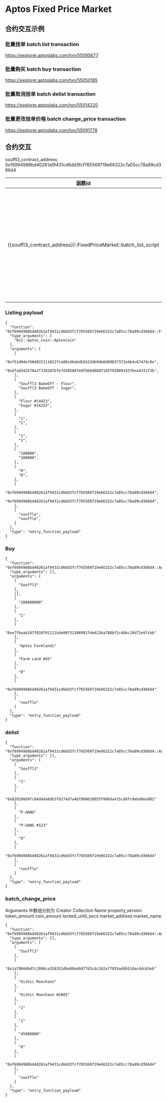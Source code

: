 # Aptos Fixed Price Market


## 合约交互示例

### 批量挂单 batch list transaction

https://explorer.aptoslabs.com/txn/55095677

### 批量购买 batch buy transaction

https://explorer.aptoslabs.com/txn/55050185

### 批量取消挂单 batch delist transaction

https://explorer.aptoslabs.com/txn/55014220


### 批量更改挂单价格 batch change_price transaction

https://explorer.aptoslabs.com/txn/55091778

## 合约交互

souffl3_contract_address: 0xf6994988bd40261af9431cd6dd3fcf765569719e66322c7a05cc78a89cd366d4

| 函数id | 入参泛型 | 入参  |
|------|--|---|
| {{souffl3_contract_address}}::FixedPriceMarket::batch_list_script | 0x1::aptos_coin::AptosCoin |  token_owner: &signer<br>creator_lists: vector<address><br>collection_lists: vector<String><br>name_lists: vector<String><br>property_version_lists: vector<u64><br>token_amount_lists: vector<u64><br>coin_amount_lists: vector<u64><br>locked_until_secs_lists: vector<u64><br>market_address_lists: vector<address><br>market_name_lists: vector<String>   |

### Listing payload

```
{
  "function": "0xf6994988bd40261af9431cd6dd3fcf765569719e66322c7a05cc78a89cd366d4::FixedPriceMarket::batch_list_script",
  "type_arguments": [
    "0x1::aptos_coin::AptosCoin"
  ],
  "arguments": [
    [
      "0xf51d0def60d022111012fca89cd8abdb5623db94b8d09037372e4b4c6747dc9e",
      "0xdfad342e78a2f339287bfe7d305887e0fbb9d08d718579280914376ea4331f3b",
    ],
    [
      "Souffl3 BakeOff - Flour",
      "Souffl3 BakeOff - Sugar",
    ],
    [
      "Flour #14423",
      "Sugar #16253",
    ],
    [
      "1",
      "1",
    ],
    [
      "1",
      "1",
    ],
    [
      "100000",
      "100000",
    ],
    [
      "0",
      "0",
    ],
    [
      "0xf6994988bd40261af9431cd6dd3fcf765569719e66322c7a05cc78a89cd366d4",
      "0xf6994988bd40261af9431cd6dd3fcf765569719e66322c7a05cc78a89cd366d4",
    ],
    [
      "souffle",
      "souffle",
    ]
  ],
  "type": "entry_function_payload"
}
```

### Buy

```
{
  "function": "0xf6994988bd40261af9431cd6dd3fcf765569719e66322c7a05cc78a89cd366d4::Aggregator::batch_buy_script_V1",
  "type_arguments": [],
  "arguments": [
    [
      "Souffl3"
    ],
    [],
    [
      "280000000"
    ],
    [
      "1"
    ],
    [
      "0xe7fbaab107f818f91111bde00f31308981fde6236a788bf2c4bbc28d72e97cbb"
    ],
    [
      "Aptos Farmlands"
    ],
    [
      "Farm Land #45"
    ],
    [
      "0"
    ],
    [
      "0xf6994988bd40261af9431cd6dd3fcf765569719e66322c7a05cc78a89cd366d4"
    ],
    [
      "souffle"
    ]
  ],
  "type": "entry_function_payload"
}

```

### delist

```
{
  "function": "0xf6994988bd40261af9431cd6dd3fcf765569719e66322c7a05cc78a89cd366d4::Aggregator::batch_delist_script_V1",
  "type_arguments": [],
  "arguments": [
    [
      "Souffl3"
    ],
    [
      "1"
    ],
    [
      "0x829290d9fc84d4da0db3f9274d7a4bf098630055f996da415c60fc9ebd0ea982"
    ],
    [
      "P-GANG"
    ],
    [
      "P-GANG #123"
    ],
    [
      "0"
    ],
    [
      "0xf6994988bd40261af9431cd6dd3fcf765569719e66322c7a05cc78a89cd366d4"
    ],
    [
      "souffle"
    ]
  ],
  "type": "entry_function_payload"
}
```

### batch_change_price

Arguments 中数组分别为
Creator
Collection
Name
property_version
token_amount
coin_amount
locked_until_secs
market_address
market_name

```
{
  "function": "0xf6994988bd40261af9431cd6dd3fcf765569719e66322c7a05cc78a89cd366d4::Aggregator::batch_change_price_script_V1",
  "type_arguments": [],
  "arguments": [
    [
      "Souffl3"
    ],
    [
      "0x1a79b04bd7c2096ca358351d6e80e4b877d3cdc102af7955addb51dac4dc63eb"
    ],
    [
      "Oishii Moechann"
    ],
    [
      "Oishii Moechann #2803"
    ],
    [
      "1"
    ],
    [
      "1"
    ],
    [
      "45000000"
    ],
    [
      "0"
    ],
    [
      "0xf6994988bd40261af9431cd6dd3fcf765569719e66322c7a05cc78a89cd366d4"
    ],
    [
      "souffle"
    ]
  ],
  "type": "entry_function_payload"
}
```
